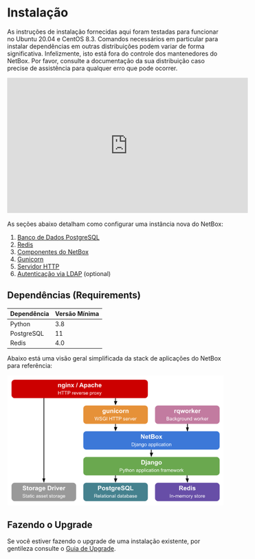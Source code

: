 # Instalação

As instruções de instalação fornecidas aqui foram testadas para funcionar no Ubuntu 20.04 e CentOS 8.3. Comandos necessários em particular para instalar dependências em outras distribuições podem variar de forma significativa. Infelizmente, isto está fora do controle dos mantenedores do NetBox. Por favor, consulte a documentação da sua distribuição caso precise de assistência para qualquer erro que pode ocorrer.

<iframe width="560" height="315" src="https://www.youtube.com/embed/_y5JRiW_PLM" title="YouTube video player" frameborder="0" allow="accelerometer; autoplay; clipboard-write; encrypted-media; gyroscope; picture-in-picture" allowfullscreen></iframe>

As seções abaixo detalham como configurar uma instância nova do NetBox:

1. [Banco de Dados PostgreSQL](1-postgresql.md)
1. [Redis](2-redis.md)
3. [Componentes do NetBox](3-netbox.md)
4. [Gunicorn](4-gunicorn.md)
5. [Servidor HTTP](5-http-server.md)
6. [Autenticação via LDAP](6-ldap.md) (optional)

## Dependências (Requirements)

| Dependência | Versão Mínima  |
|------------|-----------------|
| Python     | 3.8             |
| PostgreSQL | 11              |
| Redis      | 4.0             |

Abaixo está uma visão geral simplificada da stack de aplicações do NetBox para referência:

![Interface web do NetBox vista por um usuário não autenticado](../media/installation/netbox_application_stack.png)

## Fazendo o Upgrade

Se você estiver fazendo o upgrade de uma instalação existente, por gentileza consulte o [Guia de Upgrade](upgrading.md).